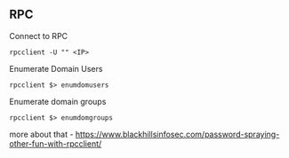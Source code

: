 ## RPC

Connect to RPC
```
rpcclient -U "" <IP> 
```

Enumerate Domain Users
```
rpcclient $> enumdomusers
```
Enumerate domain groups
```
rpcclient $> enumdomgroups
```

more about that - https://www.blackhillsinfosec.com/password-spraying-other-fun-with-rpcclient/
